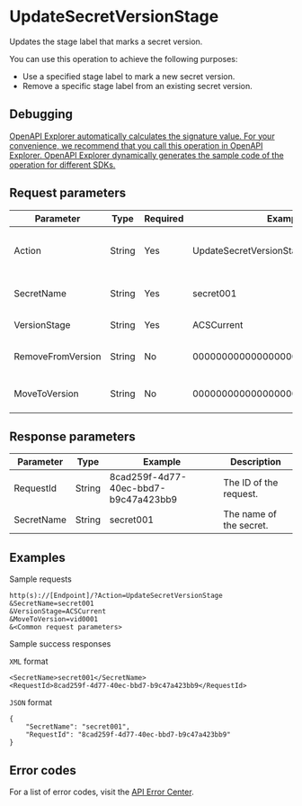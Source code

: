 # UpdateSecretVersionStage

Updates the stage label that marks a secret version.

You can use this operation to achieve the following purposes:

-   Use a specified stage label to mark a new secret version.
-   Remove a specific stage label from an existing secret version.

## Debugging

[OpenAPI Explorer automatically calculates the signature value. For your convenience, we recommend that you call this operation in OpenAPI Explorer. OpenAPI Explorer dynamically generates the sample code of the operation for different SDKs.](https://api.aliyun.com/#product=Kms&api=UpdateSecretVersionStage&type=RPC&version=2016-01-20)

## Request parameters

|Parameter|Type|Required|Example|Description|
|---------|----|--------|-------|-----------|
|Action|String|Yes|UpdateSecretVersionStage|The operation that you want to perform. Set the value to UpdateSecretVersionStage. |
|SecretName|String|Yes|secret001|The name of the secret whose stage label you want to update. |
|VersionStage|String|Yes|ACSCurrent|The stage label you want to update. |
|RemoveFromVersion|String|No|00000000000000000000000000000001|The version from which you want to remove the specified stage label. |
|MoveToVersion|String|No|00000000000000000000000000000002|The version to which you want to apply the specified stage label. |

## Response parameters

|Parameter|Type|Example|Description|
|---------|----|-------|-----------|
|RequestId|String|8cad259f-4d77-40ec-bbd7-b9c47a423bb9|The ID of the request. |
|SecretName|String|secret001|The name of the secret. |

## Examples

Sample requests

```
http(s)://[Endpoint]/?Action=UpdateSecretVersionStage
&SecretName=secret001
&VersionStage=ACSCurrent
&MoveToVersion=vid0001
&<Common request parameters>
```

Sample success responses

`XML` format

```
<SecretName>secret001</SecretName>
<RequestId>8cad259f-4d77-40ec-bbd7-b9c47a423bb9</RequestId>
```

`JSON` format

```
{
    "SecretName": "secret001",
    "RequestId": "8cad259f-4d77-40ec-bbd7-b9c47a423bb9"
}
```

## Error codes

For a list of error codes, visit the [API Error Center](https://error-center.alibabacloud.com/status/product/Kms).

